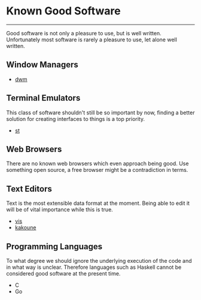 # Known Good Software
---

Good software is not only a pleasure to use, but is well written.
Unfortunately most software is rarely a pleasure to use, let alone well written.

## Window Managers
+ [dwm](https://dwm.suckless.org/)

## Terminal Emulators

This class of software shouldn't still be so important by now, finding a better solution for creating interfaces to things is a top priority.

+ [st](https://st.suckless.org/)

## Web Browsers

There are no known web browsers which even approach being good.
Use something open source, a free browser might be a contradiction in terms.

## Text Editors

Text is the most extensible data format at the moment.
Being able to edit it will be of vital importance while this is true.

+ [vis](https://github.com/martanne/vis/)
+ [kakoune](https://kakoune.org/)

## Programming Languages

To what degree we should ignore the underlying execution of the code and in what way is unclear.
Therefore languages such as Haskell cannot be considered good software at the present time.

+ C
+ Go
